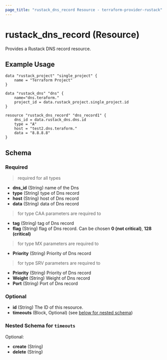 ```yaml
---
page_title: "rustack_dns_record Resource - terraform-provider-rustack"
---
```

# rustack_dns_record (Resource)

Provides a Rustack DNS record resource.

## Example Usage

```hcl
data "rustack_project" "single_project" {
    name = "Terraform Project"
}

data "rustack_dns" "dns" {
    name="dns.teraform."
    project_id = data.rustack_project.single_project.id
}

resource "rustack_dns_record" "dns_record1" {
    dns_id = data.rustack_dns.dns.id
    type = "A"
    host = "test2.dns.teraform."
    data = "8.8.8.8"
}

```

## Schema

### Required

> required for all types

- **dns_id** (String) name of the Dns
- **type** (String) type of Dns record
- **host** (String) host of Dns record
- **data** (String) data of Dns record

> for type CAA parameters are required to

- **tag** (String) tag of Dns record
- **flag** (String) flag of Dns record. Can be chosen
    **0 (not critical)**, **128 (critical)**

> for type MX parameters are required to

- **Priority** (String) Priority of Dns record

> for type SRV parameters are required to

- **Priority** (String) Priority of Dns record
- **Weight** (String) Weight of Dns record
- **Port** (String) Port of Dns record

### Optional

- **id** (String) The ID of this resource.
- **timeouts** (Block, Optional) (see [below for nested schema](#nestedblock--timeouts))

<a id="nestedblock--timeouts"></a>
### Nested Schema for `timeouts`

Optional:

- **create** (String)
- **delete** (String)
